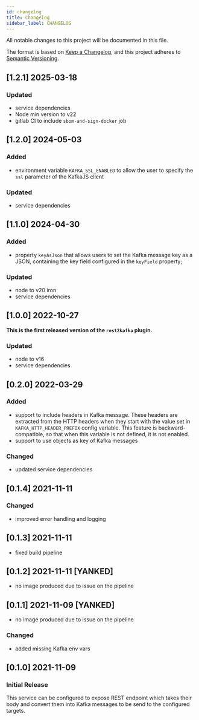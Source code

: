```yaml
---
id: changelog
title: Changelog
sidebar_label: CHANGELOG
---
```




All notable changes to this project will be documented in this file.

The format is based on [Keep a Changelog](https://keepachangelog.com/en/0.0.1/),
and this project adheres to [Semantic Versioning](https://semver.org/spec/v2.0.0.html).

## [1.2.1] 2025-03-18

### Updated

- service dependencies
- Node min version to v22
- gitlab CI to include `sbom-and-sign-docker` job

## [1.2.0] 2024-05-03

### Added
- environment variable `KAFKA_SSL_ENABLED` to allow the user to specify the `ssl` parameter of the KafkaJS client

### Updated
- service dependencies

## [1.1.0] 2024-04-30

### Added
- property `keyAsJson` that allows users to set the Kafka message key as a JSON, containing the key field configured in the `keyField` property;

### Updated
- node to v20 iron
- service dependencies

## [1.0.0] 2022-10-27

**This is the first released version of the `rest2kafka` plugin.**

### Updated

- node to v16
- service dependencies

## [0.2.0] 2022-03-29

### Added

- support to include headers in Kafka message. These headers are extracted from the
HTTP headers when they start with the value set in `KAFKA_HTTP_HEADER_PREFIX` config variable.
This feature is backward-compatible, so that when this variable is not defined, it is not enabled.
- support to use objects as key of Kafka messages

### Changed

- updated service dependencies

## [0.1.4] 2021-11-11

### Changed

- improved error handling and logging

## [0.1.3] 2021-11-11

- fixed build pipeline

## [0.1.2] 2021-11-11 [YANKED]

- no image produced due to issue on the pipeline

## [0.1.1] 2021-11-09 [YANKED]

- no image produced due to issue on the pipeline

### Changed

- added missing Kafka env vars

## [0.1.0] 2021-11-09

### Initial Release

This service can be configured to expose REST endpoint which takes their body and convert them
into Kafka messages to be send to the configured targets.
